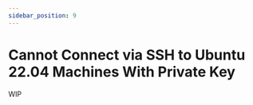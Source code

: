 ```yaml
---
sidebar_position: 9
---
```


# Cannot Connect via SSH to Ubuntu 22.04 Machines With Private Key

WIP
